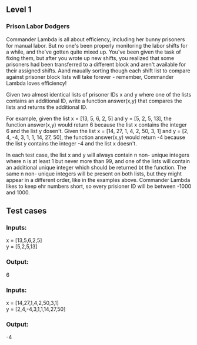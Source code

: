 ## Level 1
### Prison Labor Dodgers

Commander Lambda is all about efficiency, including her
bunny prisoners for manual labor.  But no one's been properly
monitoring the labor shifts for a while, and the've gotten
quite mixed up.  You've been given the task of fixing them, but
after you wrote up new shifts, you realized that some prisoners
had been transferred to a different block and aren't available
for their assigned shifts.  Aand maually sorting though each
shift list to compare against prisoner block lists will take
forever - remember, Commander Lambda loves efficiency!  

 Given two almost identical lists of prisoner IDs x and y where
 one of the lists contains an additional ID, write a function
 answer(x,y) that compares the lists and returns the additional
 ID.  
 
 For example, given the list x = [13, 5, 6, 2, 5] and y = [5, 2, 5, 13],
 the function answer(x,y) would return 6 because the
 list x contains the integer 6 and the list y dosen't.  Given the
 list x = [14, 27, 1, 4, 2, 50, 3, 1] and y = [2, 4, -4, 3, 1, 1, 14, 27, 50],
 the function answer(x,y) would return -4
 because the list y contains the integer -4 and the list x
 doesn't.  
 
 In each test case, the list x and y will always contain n non-
 unique integers where n is at least 1 but never more than 99,
 and one of the lists will contain an additional unique integer
 which should be returned bt the function.  The same n non-
 unique integers will be present on both lists, but they might
 appear in a different order, like in the examples above.
 Commander Lambda likes to keep ehr numbers short, so every
 prisioner ID will be between -1000 and 1000.  
 
 ## Test cases
 ### Inputs:
x = [13,5,6,2,5]  
y = [5,2,5,13]  
### Output:
6  
 ### Inputs:
x = [14,27,1,4,2,50,3,1]  
y = [2,4,-4,3,1,1,14,27,50]  
### Output:
-4  
